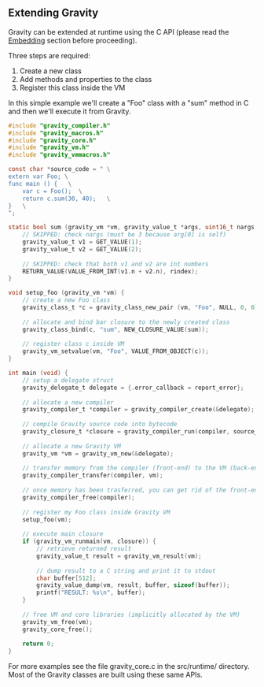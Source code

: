 ## Extending Gravity

Gravity can be extended at runtime using the C API (please read the [Embedding](https://marcobambini.github.io/gravity/#/embedding) section before proceeding).

Three steps are required:
1. Create a new class
2. Add methods and properties to the class
3. Register this class inside the VM

In this simple example we'll create a "Foo" class with a "sum" method in C and then we'll execute it from Gravity.
```c
#include "gravity_compiler.h"
#include "gravity_macros.h"
#include "gravity_core.h"
#include "gravity_vm.h"
#include "gravity_vmmacros.h"

const char *source_code = " \
extern var Foo; \
func main () {   \
    var c = Foo();  \
    return c.sum(30, 40);   \
}   \
";

static bool sum (gravity_vm *vm, gravity_value_t *args, uint16_t nargs, uint32_t rindex) {
    // SKIPPED: check nargs (must be 3 because arg[0] is self)
    gravity_value_t v1 = GET_VALUE(1);
    gravity_value_t v2 = GET_VALUE(2);
    
    // SKIPPED: check that both v1 and v2 are int numbers
    RETURN_VALUE(VALUE_FROM_INT(v1.n + v2.n), rindex);
}

void setup_foo (gravity_vm *vm) {
    // create a new Foo class
    gravity_class_t *c = gravity_class_new_pair (vm, "Foo", NULL, 0, 0);
    
    // allocate and bind bar closure to the newly created class
    gravity_class_bind(c, "sum", NEW_CLOSURE_VALUE(sum));
    
    // register class c inside VM
    gravity_vm_setvalue(vm, "Foo", VALUE_FROM_OBJECT(c));
}

int main (void) {
    // setup a delegate struct
    gravity_delegate_t delegate = {.error_callback = report_error};
    
    // allocate a new compiler
    gravity_compiler_t *compiler = gravity_compiler_create(&delegate);
    
    // compile Gravity source code into bytecode
    gravity_closure_t *closure = gravity_compiler_run(compiler, source_code, strlen(source_code), 0, true, true);
    
    // allocate a new Gravity VM
    gravity_vm *vm = gravity_vm_new(&delegate);
    
    // transfer memory from the compiler (front-end) to the VM (back-end)
    gravity_compiler_transfer(compiler, vm);
    
    // once memory has been trasferred, you can get rid of the front-end
    gravity_compiler_free(compiler);
    
    // register my Foo class inside Gravity VM
    setup_foo(vm);
    
    // execute main closure
    if (gravity_vm_runmain(vm, closure)) {
        // retrieve returned result
        gravity_value_t result = gravity_vm_result(vm);
    
        // dump result to a C string and print it to stdout
        char buffer[512];
        gravity_value_dump(vm, result, buffer, sizeof(buffer));
        printf("RESULT: %s\n", buffer);
    }
    
    // free VM and core libraries (implicitly allocated by the VM)
    gravity_vm_free(vm);
    gravity_core_free();
    
    return 0;
}
```
For more examples see the file gravity_core.c in the src/runtime/ directory. Most of the Gravity classes are built using these same APIs.
